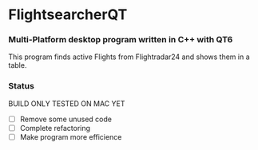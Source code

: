 # FlightsearcherQT
### Multi-Platform desktop program written in C++ with QT6
This program finds active Flights from Flightradar24 and shows them in a table.

### Status
BUILD ONLY TESTED ON MAC YET
- [ ] Remove some unused code
- [ ] Complete refactoring
- [ ] Make program more efficience
